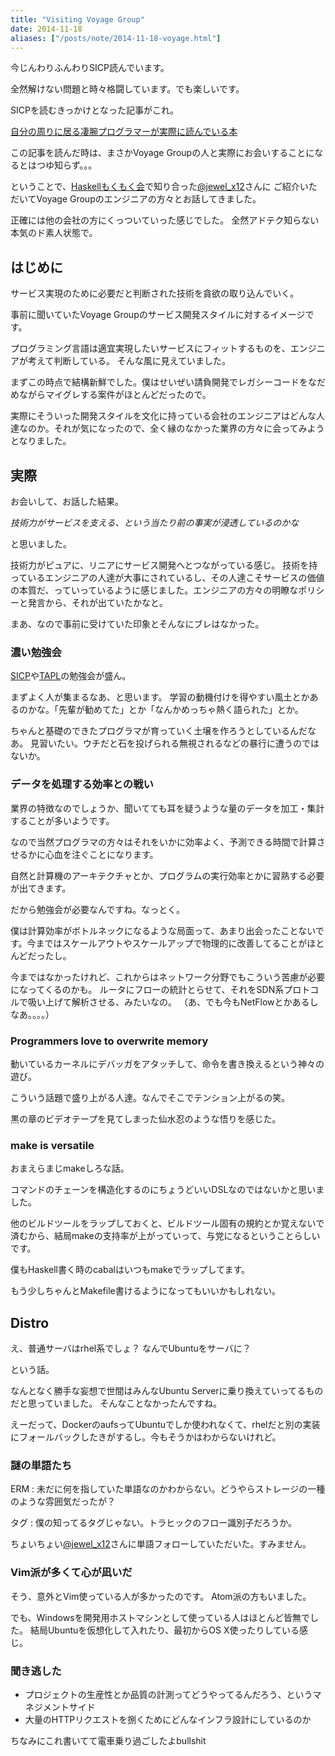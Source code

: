 ```yaml
---
title: "Visiting Voyage Group"
date: 2014-11-18
aliases: ["/posts/note/2014-11-18-voyage.html"]
---
```


今じんわりふんわりSICP読んでいます。

全然解けない問題と時々格闘しています。でも楽しいです。

SICPを読むきっかけとなった記事がこれ。

[自分の周りに居る凄腕プログラマーが実際に読んでいる本](http://tech.voyagegroup.com/archives/5088413.html)

この記事を読んだ時は、まさかVoyage Groupの人と実際にお会いすることになるとはつゆ知らず。。。


ということで、[Haskellもくもく会](http://haskellmokumoku.connpass.com)で知り合った[@jewel_x12](https://twitter.com/jewel_x12)さんに
ご紹介いただいてVoyage Groupのエンジニアの方々とお話してきました。

正確には他の会社の方にくっついていった感じでした。
全然アドテク知らない本気のド素人状態で。

## はじめに

サービス実現のために必要だと判断された技術を貪欲の取り込んでいく。

事前に聞いていたVoyage Groupのサービス開発スタイルに対するイメージです。

プログラミング言語は適宜実現したいサービスにフィットするものを、エンジニアが考えて判断している。
そんな風に見えていました。

まずこの時点で結構新鮮でした。僕はせいぜい請負開発でレガシーコードをなだめながらマイグレする案件がほとんどだったので。

実際にそういった開発スタイルを文化に持っている会社のエンジニアはどんな人達なのか。それが気になったので、全く縁のなかった業界の方々に会ってみようとなりました。

## 実際

お会いして、お話した結果。

*技術力がサービスを支える、という当たり前の事実が浸透しているのかな*

と思いました。

技術力がピュアに、リニアにサービス開発へとつながっている感じ。
技術を持っているエンジニアの人達が大事にされているし、その人達こそサービスの価値の本質だ、っていっているように感じました。エンジニアの方々の明瞭なポリシーと発言から、それが出ていたかなと。

まあ、なので事前に受けていた印象とそんなにブレはなかった。

### 濃い勉強会

[SICP](http://www.amazon.co.jp/gp/4798135984)や[TAPL](http://www.amazon.co.jp/dp/4274069117)の勉強会が盛ん。

まずよく人が集まるなあ、と思います。
学習の動機付けを得やすい風土とかあるのかな。「先輩が勧めてた」とか「なんかめっちゃ熱く語られた」とか。

ちゃんと基礎のできたプログラマが育っていく土壌を作ろうとしているんだなあ。
見習いたい。ウチだと石を投げられる無視されるなどの暴行に遭うのではないか。

### データを処理する効率との戦い

業界の特徴なのでしょうか、聞いてても耳を疑うような量のデータを加工・集計することが多いようです。

なので当然プログラマの方々はそれをいかに効率よく、予測できる時間で計算させるかに心血を注ぐことになります。

自然と計算機のアーキテクチャとか、プログラムの実行効率とかに習熟する必要が出てきます。

だから勉強会が必要なんですね。なっとく。

僕は計算効率がボトルネックになるような局面って、あまり出会ったことないです。今まではスケールアウトやスケールアップで物理的に改善してることがほとんどだったし。

今まではなかったけれど、これからはネットワーク分野でもこういう苦慮が必要になってくるのかも。
ルータにフローの統計とらせて、それをSDN系プロトコルで吸い上げて解析させる、みたいなの。
（あ、でも今もNetFlowとかあるしなあ。。。。）

### Programmers love to overwrite memory

動いているカーネルにデバッガをアタッチして、命令を書き換えるという神々の遊び。

こういう話題で盛り上がる人達。なんでそこでテンション上がるの笑。

黒の章のビデオテープを見てしまった仙水忍のような悟りを感じた。

### make is versatile

おまえらまじmakeしろな話。

コマンドのチェーンを構造化するのにちょうどいいDSLなのではないかと思いました。

他のビルドツールをラップしておくと、ビルドツール固有の規約とか覚えないで済むから、結局makeの支持率が上がっていって、与党になるということらしいです。


僕もHaskell書く時のcabalはいつもmakeでラップしてます。

もう少しちゃんとMakefile書けるようになってもいいかもしれない。

## Distro

え、普通サーバはrhel系でしょ？
なんでUbuntuをサーバに？

という話。

なんとなく勝手な妄想で世間はみんなUbuntu Serverに乗り換えていってるものだと思っていました。
そんなことなかったんですね。

えーだって、DockerのaufsってUbuntuでしか使われなくて、rhelだと別の実装にフォールバックしたきがするし。今もそうかはわからないけれど。

### 謎の単語たち

ERM
: 未だに何を指していた単語なのかわからない。どうやらストレージの一種のような雰囲気だったが？

タグ
: 僕の知ってるタグじゃない。トラヒックのフロー識別子だろうか。

ちょいちょい[@jewel_x12](https://twitter.com/jewel_x12)さんに単語フォローしていただいた。すみません。

### Vim派が多くて心が凪いだ

そう、意外とVim使っている人が多かったのです。
Atom派の方もいました。

でも、Windowsを開発用ホストマシンとして使っている人はほとんど皆無でした。
結局Ubuntuを仮想化して入れたり、最初からOS X使ったりしている感じ。


### 聞き逃した

* プロジェクトの生産性とか品質の計測ってどうやってるんだろう、というマネジメントサイド
* 大量のHTTPリクエストを捌くためにどんなインフラ設計にしているのか




ちなみにこれ書いてて電車乗り過ごしたよbullshit
